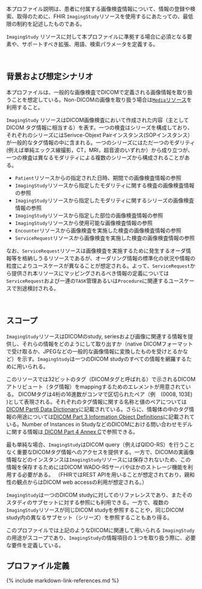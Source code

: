 本プロファイル説明は、患者に付属する画像検査情報について、情報の登録や検索、取得のために、FHIR `ImagingStudy`リソースを使用するにあたっての、最低限の制約を記述したものである。


`ImagingStudy` リソースに対して本プロファイルに準拠する場合に必須となる要素や、サポートすべき拡張、用語、検索パラメータを定義する。

<br/>

## 背景および想定シナリオ

本プロファイルは、一般的な画像検査でDICOMで定義される画像情報を取り扱うことを想定している。Non-DICOMの画像を取り扱う場合は[`Media`リソース](http://www.hl7.org/fhir/media.html)を利用すること。


`ImagingStudy` リソースはDICOM画像検査において作成された内容（主としてDICOM タグ情報に相当する）を表す。一つの検査はシリーズを構成しており、それぞれのシリーズにはSerivce-Objext Pairインスタンス(SOPインスタンス）が一般的なタグ情報の中に含まれる。一つのシリーズにはただ一つのモダリティ(例えば単純エックス線撮影，CT，MRI，超音波のいずれか）から成り立つが、一つの検査は異なるモダリティによる複数のシリーズから構成されることがある。


 - `Patient`リソースからの指定された日時、期間での画像検査情報の参照
 - `ImagingStudy`リソースから指定したモダリティに関する検査の画像検査情報の参照
 - `ImagingStudy`リソースから指定したモダリティに関するシリーズの画像検査情報の参照
 - `ImagingStudy`リソースから指定した部位の画像検査情報の参照
 - `ImagingStudy`リソースから使用可能な画像検査情報の参照
 - `Encounter`リソースから画像検査を実施した検査の画像検査情報の参照
 - `ServiceRequest`リソースから画像検査を実施した検査の画像検査情報の参照

なお、`ServiceRequest`リソースは画像検査を実施するために発生するオーダ情報等を格納しうるリソースであるが、オーダリング情報の標準化の状況や情報の粒度によりユースケースが異なることが想定される。よって、`ServiceRequest`から提供され本リソースにマッピングされるべき情報の定義については`ServiceRequest`および一連の`TASK`管理あるいは`Procedure`に関連するユースケースで別途検討される。

<br/>

## スコープ

`ImagingStudy`リソースはDICOMのstudy, seriesおよび画像に関連する情報を提供し、それらの情報をどのようにして取り出すか（native DICOMフォーマットで受け取るか、JPEGなどの一般的な画像情報に変換したものを受けとるかなど）を示す。`ImagingStudy`は一つのDICOM studyのすべての情報を網羅するために用いられる。

このリソースでは32ビットのタグ（DICOMタグと呼ばれる）で示されるDICOMアトリビュート（タグ情報）をmappingするためのエレメントが用意されている。
DICOMタグは4桁の16進数がコンマで区切られたペア（例　(0008, 103E) )として表現される。それぞれのタグ情報に関する名称と値のペアについては[DICOM Part6 Data Dictionary](http://medical.nema.org/medical/dicom/current/output/html/part06.html)に記載されている。さらに、情報体の中のタグ情報の用途については[DICOM Part 3 Information Object Definitions](http://medical.nema.org/medical/dicom/current/output/html/part03.html)に記載されている。Number of Instances in StudyなどのDICOMにおける問い合わせモデルに関する情報は[ DICOM Part 4 Annex C](http://medical.nema.org/medical/dicom/current/output/html/part04.html#chapter_C)で参照できる。

最も単純な場合、`ImagingStudy`はDICOM query（例えばQIDO-RS）を行うことなく重要なDICOMタグ情報へのアクセスを提供する。一方で、DICOMの実画像情報などのインスタンスは`ImagingStudy`リソースには保存されないため、この情報を保存するためにはDICOM WADO-RSサーバやほかのストレージ機能を利用する必要がある。
（FHIRではREST APIを用いることが想定されており，親和性の観点からはDICOM web accessの利用が想定される。）

`ImagingStudy`は一つのDICOM studyに対してのリファレンスであり、またそのスタディのサブセットに対する参照にも利用できる。一方で、複数の`ImagingStudy`リソースが同じDICOM studyを参照することや，同じDICOM study内の異なるサブセット（シリーズ）を参照することもあり得る。

このプロファイルでは上記のようなDICOMに関連して用いられる `ImagingStudy`の用途がスコープであり、`ImagingStudy`の情報項目の１つを取り扱う際に、必要な要件を定義している。

## プロファイル定義

{% include markdown-link-references.md %}